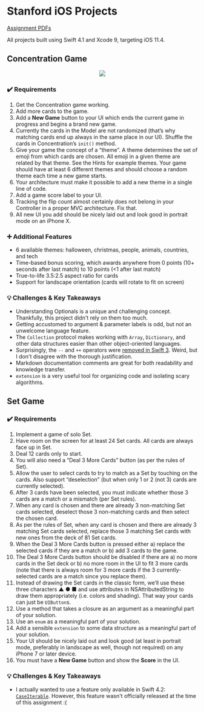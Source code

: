 # Stanford iOS Projects

[Assignment PDFs](https://drive.google.com/drive/folders/1-TWZDChwwzkiGzt78QlPZDzN-j82JfR6)

All projects built using Swift 4.1 and Xcode 9, targeting iOS 11.4.

## Concentration Game

<p align="center">
	<img src="Demos/concentration.gif">
</p>

### :heavy_check_mark: Requirements

1. Get the Concentration game working.
2. Add more cards to the game.
3. Add a **New Game** button to your UI which ends the current game in progress and
begins a brand new game.
4. Currently the cards in the Model are not randomized (that’s why matching cards end
up always in the same place in our UI). Shuffle the cards in Concentration’s `init()`
method.
5. Give your game the concept of a “theme”. A theme determines the set of emoji from
which cards are chosen. All emoji in a given theme are related by that theme. See the
Hints for example themes. Your game should have at least 6 different themes and
should choose a random theme each time a new game starts.
6. Your architecture must make it possible to add a new theme in a single line of code.
7. Add a game score label to your UI.
8. Tracking the flip count almost certainly does not belong in your Controller in a proper
MVC architecture. Fix that.
9. All new UI you add should be nicely laid out and look good in portrait mode on an
iPhone X.

### :heavy_plus_sign: Additional Features

- 6 available themes: halloween, christmas, people, animals, countries, and tech
- Time-based bonus scoring, which awards anywhere from 0 points (10+ seconds after last match) to 10 points (<1 after last match)
- True-to-life 3.5:2.5 aspect ratio for cards
- Support for landscape orientation (cards will rotate to fit on screen)

### :bulb: Challenges & Key Takeaways

- Understanding Optionals is a unique and challenging concept. Thankfully, this project didn't rely on them too much.
- Getting accustomed to argument & parameter labels is odd, but not an unwelcome language feature.
- The `Collection` protocol makes working with `Array`, `Dictionary`, and other data structures easier than other object-oriented languages.
- Surprisingly, the `--` and `++` operators were [removed in Swift 3](https://github.com/apple/swift-evolution/blob/master/proposals/0004-remove-pre-post-inc-decrement.md). Weird, but I don't disagree with the thorough justification.
- Markdown documentation comments are great for both readability and knowledge transfer.
- `extension` is a very useful tool for organizing code and isolating scary algorithms.

## Set Game

### :heavy_check_mark: Requirements

1. Implement a game of solo Set.
2. Have room on the screen for at least 24 Set cards. All cards are always face up in Set.
3. Deal 12 cards only to start.
4. You will also need a “Deal 3 More Cards” button (as per the rules of Set).
5. Allow the user to select cards to try to match as a Set by touching on the cards. Also support “deselection” (but when only 1 or 2 (not 3) cards are currently selected).
6. After 3 cards have been selected, you must indicate whether those 3 cards are a match
or a mismatch (per Set rules).
7. When any card is chosen and there are already 3 non-matching Set cards selected,
deselect those 3 non-matching cards and then select the chosen card.
8. As per the rules of Set, when any card is chosen and there are already 3 matching
Set cards selected, replace those 3 matching Set cards with new ones from the deck of
81 Set cards.
9. When the Deal 3 More Cards button is pressed either a) replace the selected cards if
they are a match or b) add 3 cards to the game.
10. The Deal 3 More Cards button should be disabled if there are a) no more cards in the
Set deck or b) no more room in the UI to fit 3 more cards (note that there is always
room for 3 more cards if the 3 currently-selected cards are a match since you replace
them).
11. Instead of drawing the Set cards in the classic form, we’ll use these three characters ▲ ● ■ and use attributes in NSAttributedString to draw them
appropriately (i.e. colors and shading). That way your cards can just be `UIButton`s.
12. Use a method that takes a closure as an argument as a meaningful part of your
solution.
13. Use an `enum` as a meaningful part of your solution.
14. Add a sensible `extension` to some data structure as a meaningful part of your
solution.
15. Your UI should be nicely laid out and look good (at least in portrait mode, preferably
in landscape as well, though not required) on any iPhone 7 or later device.
16. You must have a **New Game** button and show the **Score** in the UI.

### :bulb: Challenges & Key Takeaways

- I actually wanted to use a feature only available in Swift 4.2: [`CaseIterable`](https://github.com/apple/swift-evolution/blob/master/proposals/0194-derived-collection-of-enum-cases.md). However, this feature wasn't officially released at the time of this assignment :(

